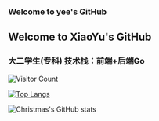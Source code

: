 ### Welcome to yee's GitHub

## Welcome to XiaoYu's GitHub

### 大二学生(专科) 技术栈：前端+后端Go


![Visitor Count](https://profile-counter.glitch.me/yeeiChen/count.svg)

[![Top Langs](https://github-readme-stats.vercel.app/api/top-langs/?username=yeeiChen&layout=compact)](https://github.com/yeeiChen/github-readme-stats)

![Christmas's GitHub stats](https://github-readme-stats.vercel.app/api?username=yeeiChen&show_icons=true&theme=tokyonight)


<!--
**yeeiChen/yeeiChen** is a ✨ _special_ ✨ repository because its `README.md` (this file) appears on your GitHub profile.

Here are some ideas to get you started:

- 🔭 I’m currently working on ...
- 🌱 I’m currently learning ...
- 👯 I’m looking to collaborate on ...
- 🤔 I’m looking for help with ...
- 💬 Ask me about ...
- 📫 How to reach me: ...
- 😄 Pronouns: ...
- ⚡ Fun fact: ...
-->
